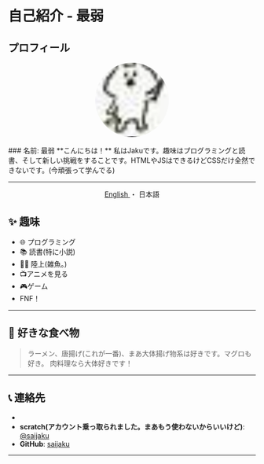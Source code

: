 # 自己紹介 - 最弱

## プロフィール
<p align="center">
  <img src="jaku.png" alt="プロフィール写真" style="width: 150px; border-radius: 50%;">
</p>
### 名前: 最弱  
**こんにちは！** 私はJakuです。趣味はプログラミングと読書、そして新しい挑戦をすることです。HTMLやJSはできるけどCSSだけ全然できないです。(今頑張って学んでる)

---

<div align="center">
  <a href="https://github.com/saijaku1/saijaku1/blob/main/READMEen.md">
    English
  </a>
  ・
  <a>
    日本語
  </a>
</div>

## ✨ 趣味
- 🌐 プログラミング
- 📚 読書(特に小説)
- 🏃🏽 陸上(雑魚。)
- 📺アニメを見る
- 🎮ゲーム
- FNF！

---

## 🍣 好きな食べ物
> ラーメン、唐揚げ(これが一番)、まあ大体揚げ物系は好きです。マグロも好き。
> 肉料理なら大体好きです！


---
## 

## 📞 連絡先
- 
- **scratch(アカウント乗っ取られました。まあもう使わないからいいけど)**: [@saijaku](https://scratch.mit.edu/users/-1023_/)  
- **GitHub**: [saijaku](https://github.com/saijaku1)

---
